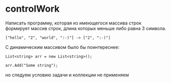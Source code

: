 # controlWork

Написать программу, которая из имеющегося массива строк формирует массив строк, длина которых меньше либо равна 3 символа.

`["hello", "2", "world", ":-)"] -> ["2", ":-)"]`

С динамическим массивом было бы поинтереснее:

`List<string> arr = new List<string>();`

`arr.Add("Some string");`

но следуем условию задачи и коллекции не применяем
